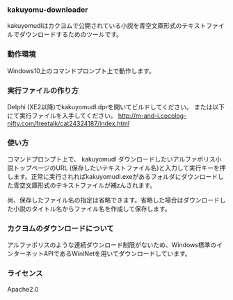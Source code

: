 ### kakuyomu-downloader
kakuyomudlはカクヨムで公開されている小説を青空文庫形式のテキストファイルでダウンロードするためのツールです。

### 動作環境
Windows10上のコマンドプロンプト上で動作します。

### 実行ファイルの作り方
Delphi (XE2以降)でkakuyomudl.dprを開いてビルドしてください。
または以下にて実行ファイルを入手してください。
http://m-and-i.cocolog-nifty.com/freetalk/cat24324187/index.html

### 使い方
コマンドプロンプト上で、
kakuyomudl ダウンロードしたいアルファポリス小説トップページのURL (保存したいテキストファイル名)と入力して実行キーを押します。正常に実行されればkakuyomudl.exeがあるフォルダにダウンロードした青空文庫形式のテキストファイルが補zんされます。

尚、保存したファイル名の指定は省略できます。省略した場合はダウンロードした小説のタイトル名からファイル名を作成して保存します。

### カクヨムのダウンロードについて
アルファポリスのような連続ダウンロード制限がないため、Windows標準のインターネットAPIであるWinINetを用いてダウンロードしています。

### ライセンス
Apache2.0
